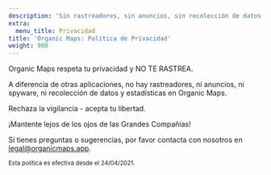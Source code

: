 ```yaml
---
description: 'Sin rastreadores, sin anuncios, sin recolección de datos, sin recolección de estadísticas, sin spyware'
extra:
  menu_title: Privacidad
title: 'Organic Maps: Política de Privacidad'
weight: 900
---
```


Organic Maps respeta tu privacidad y NO TE RASTREA.

A diferencia de otras aplicaciones, no hay rastreadores, ni anuncios, ni
spyware, ni recolección de datos y estadísticas en Organic Maps.

Rechaza la vigilancia - acepta tu libertad.

¡Mantente lejos de los ojos de las Grandes Compañías!

Si tienes preguntas o sugerencias, por favor contacta con nosotros en
[legal@organicmaps.app](mailto:legal@organicmaps.app).

<sub>Esta política es efectiva desde el 24/04/2021.</sub>
